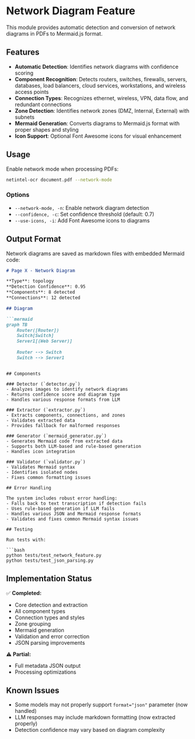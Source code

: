 # Network Diagram Feature

This module provides automatic detection and conversion of network diagrams in PDFs to Mermaid.js format.

## Features

- **Automatic Detection**: Identifies network diagrams with confidence scoring
- **Component Recognition**: Detects routers, switches, firewalls, servers, databases, load balancers, cloud services, workstations, and wireless access points
- **Connection Types**: Recognizes ethernet, wireless, VPN, data flow, and redundant connections
- **Zone Detection**: Identifies network zones (DMZ, Internal, External) with subnets
- **Mermaid Generation**: Converts diagrams to Mermaid.js format with proper shapes and styling
- **Icon Support**: Optional Font Awesome icons for visual enhancement

## Usage

Enable network mode when processing PDFs:

```bash
netintel-ocr document.pdf --network-mode
```

### Options

- `--network-mode, -n`: Enable network diagram detection
- `--confidence, -c`: Set confidence threshold (default: 0.7)
- `--use-icons, -i`: Add Font Awesome icons to diagrams

## Output Format

Network diagrams are saved as markdown files with embedded Mermaid code:

```markdown
# Page X - Network Diagram

**Type**: topology
**Detection Confidence**: 0.95
**Components**: 8 detected
**Connections**: 12 detected

## Diagram

```mermaid
graph TB
    Router([Router])
    Switch[Switch]
    Server1[(Web Server)]
    
    Router --> Switch
    Switch --> Server1
```
```

## Components

### Detector (`detector.py`)
- Analyzes images to identify network diagrams
- Returns confidence score and diagram type
- Handles various response formats from LLM

### Extractor (`extractor.py`)
- Extracts components, connections, and zones
- Validates extracted data
- Provides fallback for malformed responses

### Generator (`mermaid_generator.py`)
- Generates Mermaid code from extracted data
- Supports both LLM-based and rule-based generation
- Handles icon integration

### Validator (`validator.py`)
- Validates Mermaid syntax
- Identifies isolated nodes
- Fixes common formatting issues

## Error Handling

The system includes robust error handling:
- Falls back to text transcription if detection fails
- Uses rule-based generation if LLM fails
- Handles various JSON and Mermaid response formats
- Validates and fixes common Mermaid syntax issues

## Testing

Run tests with:

```bash
python tests/test_network_feature.py
python tests/test_json_parsing.py
```

## Implementation Status

✅ **Completed:**
- Core detection and extraction
- All component types
- Connection types and styles
- Zone grouping
- Mermaid generation
- Validation and error correction
- JSON parsing improvements

⚠️ **Partial:**
- Full metadata JSON output
- Processing optimizations

## Known Issues

- Some models may not properly support `format="json"` parameter (now handled)
- LLM responses may include markdown formatting (now extracted properly)
- Detection confidence may vary based on diagram complexity